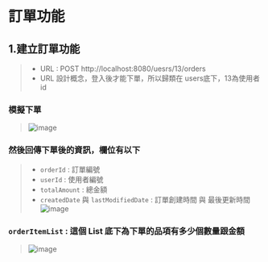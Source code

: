 # 訂單功能
## 1.建立訂單功能
> * URL : POST http://localhost:8080/uesrs/13/orders
> * URL 設計概念，登入後才能下單，所以歸類在 users底下，13為使用者id
### 模擬下單
> ![image](https://github.com/Ricky7737/Shopping-mall/assets/58324475/9f4540ab-0472-45fe-add1-7f8ddc2e1d03)
### 然後回傳下單後的資訊，欄位有以下
> * ```orderId``` : 訂單編號
> * ```userId``` : 使用者編號
> * ```totalAmount``` : 總金額
> * ```createdDate``` 與 ```lastModifiedDate``` : 訂單創建時間 與 最後更新時間
> ![image](https://github.com/Ricky7737/Shopping-mall/assets/58324475/04c68d88-32c9-4fab-b3d4-3704a32d8575)
### ```orderItemList``` : 這個 List 底下為下單的品項有多少個數量跟金額
> ![image](https://github.com/Ricky7737/Shopping-mall/assets/58324475/d315f1bc-b53d-49b4-926d-563e0518a946)
